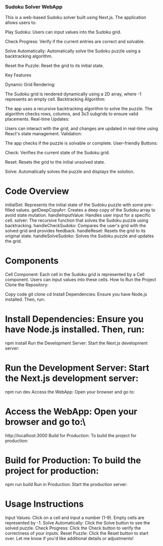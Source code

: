 ### Sudoku Solver WebApp
This is a web-based Sudoku solver built using Next.js. The application allows users to:

Play Sudoku: Users can input values into the Sudoku grid.

Check Progress: Verify if the current entries are correct and solvable.

Solve Automatically: Automatically solve the Sudoku puzzle using a backtracking algorithm.

Reset the Puzzle: Reset the grid to its initial state.

Key Features

Dynamic Grid Rendering:

The Sudoku grid is rendered dynamically using a 2D array, where -1 represents an empty cell.
Backtracking Algorithm:

The app uses a recursive backtracking algorithm to solve the puzzle. The algorithm checks rows, columns, and 3x3 subgrids to ensure valid placements.
Real-time Updates:

Users can interact with the grid, and changes are updated in real-time using React's state management.
Validation:

The app checks if the puzzle is solvable or complete.
User-friendly Buttons:

 Check: Verifies the current state of the Sudoku grid.

Reset: Resets the grid to the initial unsolved state.

Solve: Automatically solves the puzzle and displays the solution.

# Code Overview

initialSet: Represents the initial state of the Sudoku puzzle with some pre-filled values.
getDeepCopyArr: Creates a deep copy of the Sudoku array to avoid state mutation.
handleInputValue: Handles user input for a specific cell.
solver: The recursive function that solves the Sudoku puzzle using backtracking.
handleCheckSudoko: Compares the user's grid with the solved grid and provides feedback.
handleReset: Resets the grid to its original state.
handleSolveSudoko: Solves the Sudoku puzzle and updates the grid.

# Components
Cell Component:
Each cell in the Sudoku grid is represented by a Cell component. Users can input values into these cells.
How to Run the Project
Clone the Repository:


Copy code
git clone <repository-url>
cd <project-directory>
Install Dependencies: Ensure you have Node.js installed. Then, run:

# Install Dependencies: Ensure you have Node.js installed. Then, run:
npm install
Run the Development Server: Start the Next.js development server:

# Run the Development Server: Start the Next.js development server:

npm run dev
Access the WebApp: Open your browser and go to:

# Access the WebApp: Open your browser and go to:\

http://localhost:3000
Build for Production: To build the project for production:

# Build for Production: To build the project for production:

npm run build
Run in Production: Start the production server:


# Usage Instructions
Input Values: Click on a cell and input a number (1-9). Empty cells are represented by -1.
Solve Automatically: Click the Solve button to see the solved puzzle.
Check Progress: Click the Check button to verify the correctness of your inputs.
Reset Puzzle: Click the Reset button to start over.
Let me know if you'd like additional details or adjustments!






